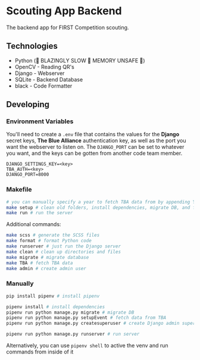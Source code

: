 # Scouting App Backend
The backend app for FIRST Competition scouting.

## Technologies
- Python (🚀 BLAZINGLY SLOW 🚀 MEMORY UNSAFE 🚀)
- OpenCV - Reading QR's
- Django - Webserver
- SQLite - Backend Database
- black - Code Formatter

## Developing

### Environment Variables
You'll need to create a `.env` file that contains the values for the **Django** secret keys, **The Blue Alliance** authentication key, as well as the port you want the webserver to listen on.
The `DJANGO_PORT` can be set to whatever you want, and the keys can be gotten from another code team member.
```
DJANGO_SETTINGS_KEY=<key>
TBA_AUTH=<key>
DJANGO_PORT=8000
```

### Makefile
```bash
# you can manually specify a year to fetch TBA data from by appending YEAR=<year> to the command
make setup # clean old folders, install dependencies, migrate DB, and fetch TBA data
make run # run the server
```

Additional commands:
```bash
make scss # generate the SCSS files
make format # format Python code
make runserver # just run the Django server
make clean # clean up directories and files
make migrate # migrate database
make TBA # fetch TBA data
make admin # create admin user
```

### Manually
```bash
pip install pipenv # install pipenv

pipenv install # install dependencies
pipenv run python manage.py migrate # migrate DB
pipenv run python manage.py setupEvent # fetch data from TBA
pipenv run python manage.py createsuperuser # create Django admin superuser

pipenv run python manage.py runserver # run server
```

Alternatively, you can use `pipenv shell` to active the venv and run commands from inside of it
